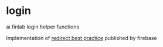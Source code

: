 # login
ai.finlab login helper functions

Implementation of [redirect best practice](https://firebase.google.com/docs/auth/web/redirect-best-practices?hl=zh-tw) published by firebase
